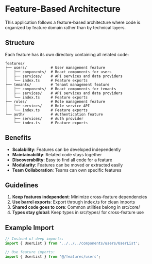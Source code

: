 # Feature-Based Architecture

This application follows a feature-based architecture where code is organized by feature domain rather than by technical layers.

## Structure

Each feature has its own directory containing all related code:

```
features/
├── users/           # User management feature
│   ├── components/  # React components for users
│   ├── services/    # API services and data providers
│   └── index.ts     # Feature exports
├── tenants/         # Tenant management feature
│   ├── components/  # React components for tenants
│   ├── services/    # API services and data providers
│   └── index.ts     # Feature exports
├── roles/           # Role management feature
│   ├── services/    # Role service API
│   └── index.ts     # Feature exports
└── auth/            # Authentication feature
    ├── services/    # Auth provider
    └── index.ts     # Feature exports
```

## Benefits

- **Scalability**: Features can be developed independently
- **Maintainability**: Related code stays together
- **Discoverability**: Easy to find all code for a feature
- **Modularity**: Features can be moved or extracted easily
- **Team Collaboration**: Teams can own specific features

## Guidelines

1. **Keep features independent**: Minimize cross-feature dependencies
2. **Use barrel exports**: Export through index.ts for clean imports
3. **Shared code goes to core**: Common utilities belong in src/core/
4. **Types stay global**: Keep types in src/types/ for cross-feature use

## Example Import

```typescript
// Instead of deep imports:
import { UserList } from '../../../components/users/UserList';

// Use feature imports:
import { UserList } from '@/features/users';
```
